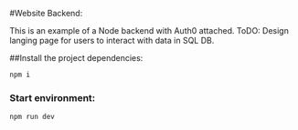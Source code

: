 #Website Backend:

This is an example of a Node backend with Auth0 attached.
ToDO:
Design langing page for users to interact with data in SQL DB.

##Install the project dependencies:

```bash
npm i
```

### Start environment:

```bash
npm run dev
```


